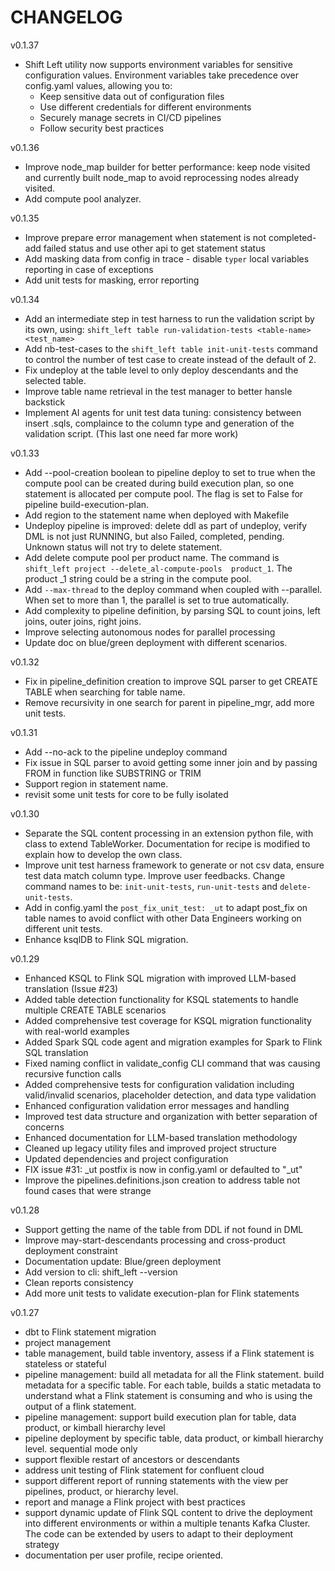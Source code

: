 # CHANGELOG

<!-- version list -->
v0.1.37
* Shift Left utility now supports environment variables for sensitive configuration values. Environment variables take precedence over config.yaml values, allowing you to:
    - Keep sensitive data out of configuration files
    - Use different credentials for different environments
    - Securely manage secrets in CI/CD pipelines
    - Follow security best practices

v0.1.36
* Improve node_map builder for better performance: keep node visited and currently built node_map to avoid reprocessing nodes already visited.
* Add compute pool analyzer.

v0.1.35
* Improve prepare error management when statement is not completed- add failed status and use other api to get statement status
* Add masking data from config in trace - disable `typer` local variables reporting in case of exceptions
* Add unit tests for masking, error reporting

v0.1.34
* Add an intermediate step in test harness to run the validation script by its own, using: `shift_left table run-validation-tests <table-name> <test_name>`
* Add nb-test-cases to the `shift_left table init-unit-tests` command to control the number of test case to create instead of the default of 2.
* Fix undeploy at the table level to only deploy descendants and the selected table.
* Improve table name retrieval in the test manager to better hansle backstick
* Implement AI agents for unit test data tuning: consistency between insert .sqls, complaince to the column type and generation of the validation script. (This last one need far more work)


v0.1.33
* Add --pool-creation boolean to pipeline deploy to set to true when the compute pool can be created during build execution plan, so one statement is allocated per compute pool. The flag is set to False for pipeline build-execution-plan.
* Add region to the statement name when deployed with Makefile
* Undeploy pipeline is improved: delete ddl as part of undeploy, verify DML is not just RUNNING, but also Failed, completed, pending. Unknown status will not try to delete statement.
* Add delete compute pool per product name. The command is `shift_left project --delete_al-compute-pools  product_1`. The product _1 string could be a string in the compute pool.
* Add `--max-thread` to the deploy command when coupled with --parallel. When set to more than 1, the parallel is set to true automatically.
* Add complexity to pipeline definition, by parsing SQL to count joins, left joins, outer joins, right joins.
* Improve selecting autonomous nodes for parallel processing
* Update doc on blue/green deployment with different scenarios.


v0.1.32
* Fix in pipeline_definition creation to improve SQL parser to get CREATE TABLE when searching for table name.
* Remove recursivity in one search for parent in pipeline_mgr, add more unit tests.

v0.1.31
* Add --no-ack to the pipeline undeploy command
* Fix issue in SQL parser to avoid getting some inner join and by passing FROM in function like SUBSTRING or TRIM
* Support region in statement name.
* revisit some unit tests for core to be fully isolated

v0.1.30
* Separate the SQL content processing in an extension python file, with class to extend TableWorker. Documentation for recipe is modified to explain how to develop the own class.
* Improve unit test harness framework to generate or not csv data, ensure test data match column type. Improve user feedbacks. Change command names to be: `init-unit-tests`, `run-unit-tests` and `delete-unit-tests`. 
* Add in config.yaml the `post_fix_unit_test: _ut` to adapt post_fix on table names to avoid conflict with other Data Engineers working on different unit tests.
* Enhance ksqlDB to Flink SQL migration.

v0.1.29
* Enhanced KSQL to Flink SQL migration with improved LLM-based translation (Issue #23)
* Added table detection functionality for KSQL statements to handle multiple CREATE TABLE scenarios
* Added comprehensive test coverage for KSQL migration functionality with real-world examples
* Added Spark SQL code agent and migration examples for Spark to Flink SQL translation
* Fixed naming conflict in validate_config CLI command that was causing recursive function calls
* Added comprehensive tests for configuration validation including valid/invalid scenarios, placeholder detection, and data type validation
* Enhanced configuration validation error messages and handling
* Improved test data structure and organization with better separation of concerns
* Enhanced documentation for LLM-based translation methodology
* Cleaned up legacy utility files and improved project structure
* Updated dependencies and project configuration
* FIX issue #31: _ut postfix is now in config.yaml or defaulted to "_ut"
* Improve the pipelines.definitions.json creation to address table not found cases that were strange


v0.1.28
* Support getting the name of the table from DDL if not found in DML
* Improve may-start-descendants processing and cross-product deployment constraint
* Documentation update: Blue/green deployment
* Add version to cli: shift_left --version
* Clean reports consistency
* Add more unit tests to validate execution-plan for Flink statements

v0.1.27
* dbt to Flink statement migration
* project management
* table management, build table inventory, assess if a Flink statement is stateless or stateful
* pipeline management: build all metadata for all the Flink statement. build metadata for a specific table. For each table, builds a static metadata to understand what a Flink statement is consuming and who is using the output of a flink statement.
* pipeline management: support build execution plan for table, data product, or kimball hierarchy level
* pipeline deployment by specific table, data product, or kimball hierarchy level. sequential mode only
* support flexible restart of ancestors or descendants
* address unit testing of Flink statement for confluent cloud
* support different report of running statements with the view per pipelines, product, or hierarchy level.
* report and manage a Flink project with best practices
* support dynamic update of Flink SQL content to drive the deployment into different environments or within a multiple tenants Kafka Cluster. The code can be extended by users to adapt to their deployment strategy
* documentation per user profile, recipe oriented.

